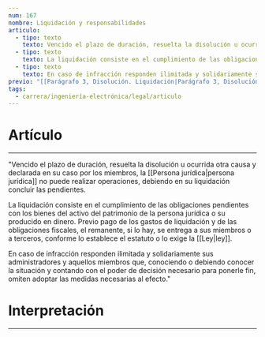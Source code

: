 ```yaml
---
num: 167
nombre: Liquidación y responsabilidades
articulo:
  - tipo: texto
    texto: Vencido el plazo de duración, resuelta la disolución u ocurrida otra causa y declarada en su caso por los miembros, la persona jurídica no puede realizar operaciones, debiendo en su liquidación concluir las pendientes.
  - tipo: texto
    texto: La liquidación consiste en el cumplimiento de las obligaciones pendientes con los bienes del activo del patrimonio de la persona jurídica o su producido en dinero. Previo pago de los gastos de liquidación y de las obligaciones fiscales, el remanente, si lo hay, se entrega a sus miembros o a terceros, conforme lo establece el estatuto o lo exige la ley.
  - tipo: texto
    texto: En caso de infracción responden ilimitada y solidariamente sus administradores y aquellos miembros que, conociendo o debiendo conocer la situación y contando con el poder de decisión necesario para ponerle fin, omiten adoptar las medidas necesarias al efecto.
previo: "[[Parágrafo 3, Disolución. Liquidación|Parágrafo 3, Disolución. Liquidación]]"
tags:
  - carrera/ingeniería-electrónica/legal/articulo
---
```

# Artículo
---
"Vencido el plazo de duración, resuelta la disolución u ocurrida otra causa y declarada en su caso por los miembros, la [[Persona jurídica|persona jurídica]] no puede realizar operaciones, debiendo en su liquidación concluir las pendientes.

La liquidación consiste en el cumplimiento de las obligaciones pendientes con los bienes del activo del patrimonio de la persona jurídica o su producido en dinero. Previo pago de los gastos de liquidación y de las obligaciones fiscales, el remanente, si lo hay, se entrega a sus miembros o a terceros, conforme lo establece el estatuto o lo exige la [[Ley|ley]].

En caso de infracción responden ilimitada y solidariamente sus administradores y aquellos miembros que, conociendo o debiendo conocer la situación y contando con el poder de decisión necesario para ponerle fin, omiten adoptar las medidas necesarias al efecto."

# Interpretación
---
